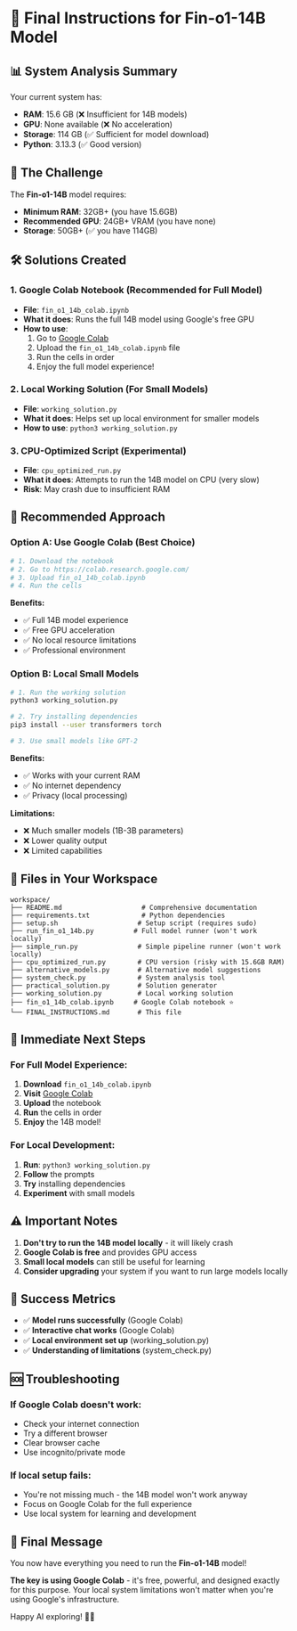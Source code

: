 # 🚀 Final Instructions for Fin-o1-14B Model

## 📊 System Analysis Summary

Your current system has:
- **RAM**: 15.6 GB (❌ Insufficient for 14B models)
- **GPU**: None available (❌ No acceleration)
- **Storage**: 114 GB (✅ Sufficient for model download)
- **Python**: 3.13.3 (✅ Good version)

## 🎯 The Challenge

The **Fin-o1-14B** model requires:
- **Minimum RAM**: 32GB+ (you have 15.6GB)
- **Recommended GPU**: 24GB+ VRAM (you have none)
- **Storage**: 50GB+ (✅ you have 114GB)

## 🛠️ Solutions Created

### 1. **Google Colab Notebook** (Recommended for Full Model)
- **File**: `fin_o1_14b_colab.ipynb`
- **What it does**: Runs the full 14B model using Google's free GPU
- **How to use**:
  1. Go to [Google Colab](https://colab.research.google.com/)
  2. Upload the `fin_o1_14b_colab.ipynb` file
  3. Run the cells in order
  4. Enjoy the full model experience!

### 2. **Local Working Solution** (For Small Models)
- **File**: `working_solution.py`
- **What it does**: Helps set up local environment for smaller models
- **How to use**: `python3 working_solution.py`

### 3. **CPU-Optimized Script** (Experimental)
- **File**: `cpu_optimized_run.py`
- **What it does**: Attempts to run the 14B model on CPU (very slow)
- **Risk**: May crash due to insufficient RAM

## 🚀 Recommended Approach

### **Option A: Use Google Colab (Best Choice)**
```bash
# 1. Download the notebook
# 2. Go to https://colab.research.google.com/
# 3. Upload fin_o1_14b_colab.ipynb
# 4. Run the cells
```

**Benefits:**
- ✅ Full 14B model experience
- ✅ Free GPU acceleration
- ✅ No local resource limitations
- ✅ Professional environment

### **Option B: Local Small Models**
```bash
# 1. Run the working solution
python3 working_solution.py

# 2. Try installing dependencies
pip3 install --user transformers torch

# 3. Use small models like GPT-2
```

**Benefits:**
- ✅ Works with your current RAM
- ✅ No internet dependency
- ✅ Privacy (local processing)

**Limitations:**
- ❌ Much smaller models (1B-3B parameters)
- ❌ Lower quality output
- ❌ Limited capabilities

## 📁 Files in Your Workspace

```
workspace/
├── README.md                    # Comprehensive documentation
├── requirements.txt             # Python dependencies
├── setup.sh                    # Setup script (requires sudo)
├── run_fin_o1_14b.py          # Full model runner (won't work locally)
├── simple_run.py               # Simple pipeline runner (won't work locally)
├── cpu_optimized_run.py        # CPU version (risky with 15.6GB RAM)
├── alternative_models.py       # Alternative model suggestions
├── system_check.py             # System analysis tool
├── practical_solution.py       # Solution generator
├── working_solution.py         # Local working solution
├── fin_o1_14b_colab.ipynb     # Google Colab notebook ⭐
└── FINAL_INSTRUCTIONS.md       # This file
```

## 🎯 Immediate Next Steps

### **For Full Model Experience:**
1. **Download** `fin_o1_14b_colab.ipynb`
2. **Visit** [Google Colab](https://colab.research.google.com/)
3. **Upload** the notebook
4. **Run** the cells in order
5. **Enjoy** the 14B model!

### **For Local Development:**
1. **Run**: `python3 working_solution.py`
2. **Follow** the prompts
3. **Try** installing dependencies
4. **Experiment** with small models

## ⚠️ Important Notes

1. **Don't try to run the 14B model locally** - it will likely crash
2. **Google Colab is free** and provides GPU access
3. **Small local models** can still be useful for learning
4. **Consider upgrading** your system if you want to run large models locally

## 🌟 Success Metrics

- ✅ **Model runs successfully** (Google Colab)
- ✅ **Interactive chat works** (Google Colab)
- ✅ **Local environment set up** (working_solution.py)
- ✅ **Understanding of limitations** (system_check.py)

## 🆘 Troubleshooting

### **If Google Colab doesn't work:**
- Check your internet connection
- Try a different browser
- Clear browser cache
- Use incognito/private mode

### **If local setup fails:**
- You're not missing much - the 14B model won't work anyway
- Focus on Google Colab for the full experience
- Use local system for learning and development

## 🎉 Final Message

You now have everything you need to run the **Fin-o1-14B** model! 

**The key is using Google Colab** - it's free, powerful, and designed exactly for this purpose. Your local system limitations won't matter when you're using Google's infrastructure.

Happy AI exploring! 🤖✨